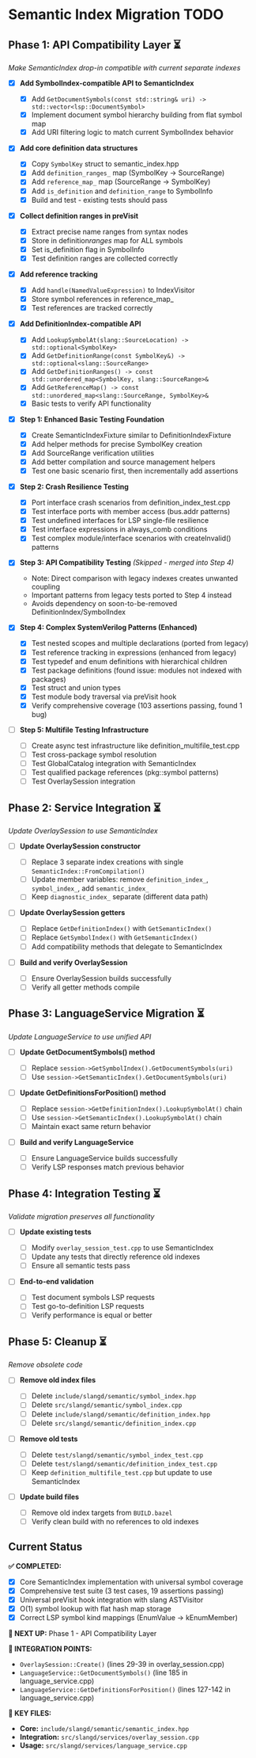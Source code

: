 # Semantic Index Migration TODO

## Phase 1: API Compatibility Layer ⏳

_Make SemanticIndex drop-in compatible with current separate indexes_

- [x] **Add SymbolIndex-compatible API to SemanticIndex**

  - [x] Add `GetDocumentSymbols(const std::string& uri) -> std::vector<lsp::DocumentSymbol>`
  - [x] Implement document symbol hierarchy building from flat symbol map
  - [x] Add URI filtering logic to match current SymbolIndex behavior

- [x] **Add core definition data structures**

  - [x] Copy `SymbolKey` struct to semantic_index.hpp
  - [x] Add `definition_ranges_` map (SymbolKey -> SourceRange)
  - [x] Add `reference_map_` map (SourceRange -> SymbolKey)
  - [x] Add `is_definition` and `definition_range` to SymbolInfo
  - [x] Build and test - existing tests should pass

- [x] **Collect definition ranges in preVisit**

  - [x] Extract precise name ranges from syntax nodes
  - [x] Store in definition*ranges* map for ALL symbols
  - [x] Set is_definition flag in SymbolInfo
  - [x] Test definition ranges are collected correctly

- [x] **Add reference tracking**

  - [x] Add `handle(NamedValueExpression)` to IndexVisitor
  - [x] Store symbol references in reference_map_
  - [x] Test references are tracked correctly

- [x] **Add DefinitionIndex-compatible API**

  - [x] Add `LookupSymbolAt(slang::SourceLocation) -> std::optional<SymbolKey>`
  - [x] Add `GetDefinitionRange(const SymbolKey&) -> std::optional<slang::SourceRange>`
  - [x] Add `GetDefinitionRanges() -> const std::unordered_map<SymbolKey, slang::SourceRange>&`
  - [x] Add `GetReferenceMap() -> const std::unordered_map<slang::SourceRange, SymbolKey>&`
  - [x] Basic tests to verify API functionality

- [x] **Step 1: Enhanced Basic Testing Foundation**
  - [x] Create SemanticIndexFixture similar to DefinitionIndexFixture
  - [x] Add helper methods for precise SymbolKey creation
  - [x] Add SourceRange verification utilities
  - [x] Add better compilation and source management helpers
  - [x] Test one basic scenario first, then incrementally add assertions

- [x] **Step 2: Crash Resilience Testing**
  - [x] Port interface crash scenarios from definition_index_test.cpp
  - [x] Test interface ports with member access (bus.addr patterns)
  - [x] Test undefined interfaces for LSP single-file resilience
  - [x] Test interface expressions in always_comb conditions
  - [x] Test complex module/interface scenarios with createInvalid() patterns

- [x] **Step 3: API Compatibility Testing** *(Skipped - merged into Step 4)*
  - Note: Direct comparison with legacy indexes creates unwanted coupling
  - Important patterns from legacy tests ported to Step 4 instead
  - Avoids dependency on soon-to-be-removed DefinitionIndex/SymbolIndex

- [x] **Step 4: Complex SystemVerilog Patterns (Enhanced)**
  - [x] Test nested scopes and multiple declarations (ported from legacy)
  - [x] Test reference tracking in expressions (enhanced from legacy)
  - [x] Test typedef and enum definitions with hierarchical children
  - [x] Test package definitions (found issue: modules not indexed with packages)
  - [x] Test struct and union types
  - [x] Test module body traversal via preVisit hook
  - [x] Verify comprehensive coverage (103 assertions passing, found 1 bug)

- [ ] **Step 5: Multifile Testing Infrastructure**
  - [ ] Create async test infrastructure like definition_multifile_test.cpp
  - [ ] Test cross-package symbol resolution
  - [ ] Test GlobalCatalog integration with SemanticIndex
  - [ ] Test qualified package references (pkg::symbol patterns)
  - [ ] Test OverlaySession integration

## Phase 2: Service Integration ⏳

_Update OverlaySession to use SemanticIndex_

- [ ] **Update OverlaySession constructor**

  - [ ] Replace 3 separate index creations with single `SemanticIndex::FromCompilation()`
  - [ ] Update member variables: remove `definition_index_`, `symbol_index_`, add `semantic_index_`
  - [ ] Keep `diagnostic_index_` separate (different data path)

- [ ] **Update OverlaySession getters**

  - [ ] Replace `GetDefinitionIndex()` with `GetSemanticIndex()`
  - [ ] Replace `GetSymbolIndex()` with `GetSemanticIndex()`
  - [ ] Add compatibility methods that delegate to SemanticIndex

- [ ] **Build and verify OverlaySession**
  - [ ] Ensure OverlaySession builds successfully
  - [ ] Verify all getter methods compile

## Phase 3: LanguageService Migration ⏳

_Update LanguageService to use unified API_

- [ ] **Update GetDocumentSymbols() method**

  - [ ] Replace `session->GetSymbolIndex().GetDocumentSymbols(uri)`
  - [ ] Use `session->GetSemanticIndex().GetDocumentSymbols(uri)`

- [ ] **Update GetDefinitionsForPosition() method**

  - [ ] Replace `session->GetDefinitionIndex().LookupSymbolAt()` chain
  - [ ] Use `session->GetSemanticIndex().LookupSymbolAt()` chain
  - [ ] Maintain exact same return behavior

- [ ] **Build and verify LanguageService**
  - [ ] Ensure LanguageService builds successfully
  - [ ] Verify LSP responses match previous behavior

## Phase 4: Integration Testing ⏳

_Validate migration preserves all functionality_

- [ ] **Update existing tests**

  - [ ] Modify `overlay_session_test.cpp` to use SemanticIndex
  - [ ] Update any tests that directly reference old indexes
  - [ ] Ensure all semantic tests pass

- [ ] **End-to-end validation**
  - [ ] Test document symbols LSP requests
  - [ ] Test go-to-definition LSP requests
  - [ ] Verify performance is equal or better

## Phase 5: Cleanup ⏳

_Remove obsolete code_

- [ ] **Remove old index files**

  - [ ] Delete `include/slangd/semantic/symbol_index.hpp`
  - [ ] Delete `src/slangd/semantic/symbol_index.cpp`
  - [ ] Delete `include/slangd/semantic/definition_index.hpp`
  - [ ] Delete `src/slangd/semantic/definition_index.cpp`

- [ ] **Remove old tests**

  - [ ] Delete `test/slangd/semantic/symbol_index_test.cpp`
  - [ ] Delete `test/slangd/semantic/definition_index_test.cpp`
  - [ ] Keep `definition_multifile_test.cpp` but update to use SemanticIndex

- [ ] **Update build files**
  - [ ] Remove old index targets from `BUILD.bazel`
  - [ ] Verify clean build with no references to old indexes

## Current Status

**✅ COMPLETED:**

- [x] Core SemanticIndex implementation with universal symbol coverage
- [x] Comprehensive test suite (3 test cases, 19 assertions passing)
- [x] Universal preVisit hook integration with slang ASTVisitor
- [x] O(1) symbol lookup with flat hash map storage
- [x] Correct LSP symbol kind mappings (EnumValue → kEnumMember)

**🎯 NEXT UP:** Phase 1 - API Compatibility Layer

**📍 INTEGRATION POINTS:**

- `OverlaySession::Create()` (lines 29-39 in overlay_session.cpp)
- `LanguageService::GetDocumentSymbols()` (line 185 in language_service.cpp)
- `LanguageService::GetDefinitionsForPosition()` (lines 127-142 in language_service.cpp)

**🔧 KEY FILES:**

- **Core:** `include/slangd/semantic/semantic_index.hpp`
- **Integration:** `src/slangd/services/overlay_session.cpp`
- **Usage:** `src/slangd/services/language_service.cpp`
